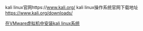 kali linux官网https://www.kali.org/
kali linux操作系统官网下载地址 https://www.kali.org/downloads/

<a href='https://github.com/educationhacker/installkalilinux/blob/master/vmware.md'>在VMware虚拟机中安装kali linux系统<a>
